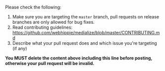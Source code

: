 Please check the following:

1. Make sure you are targeting the `master` branch, pull requests on release branches are only allowed for bug fixes.
2. Read contributing guidelines: https://github.com/webhippie/medialize/blob/master/CONTRIBUTING.md
3. Describe what your pull request does and which issue you're targeting (if any)

**You MUST delete the content above including this line before posting, otherwise your pull request will be invalid.**
